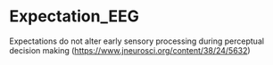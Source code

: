 # Expectation_EEG

Expectations do not alter early sensory processing during perceptual decision making (https://www.jneurosci.org/content/38/24/5632)
